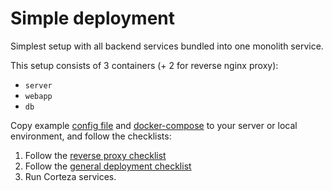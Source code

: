 # Simple deployment

Simplest setup with all backend services bundled into one monolith service.

This setup consists of 3 containers (+ 2 for reverse nginx proxy):
 - `server`
 - `webapp`
 - `db`
 
Copy example [config file](simple/.env) and [docker-compose](simple/docker-compose.yml) to your server or local environment,
and follow the checklists:

 1. Follow the [reverse proxy checklist](proxy.md)
 1. Follow the [general deployment checklist](checklist.md)
 1. Run Corteza services.
